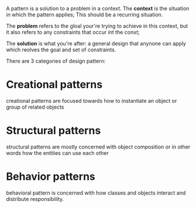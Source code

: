 
A pattern is a solution to a problem in a context. The **context** is the situation in which
the pattern applies; This should be a recurring situation.

The **problem** refers to the gloal your're  trying to achieve in this context, but it also refers
to any constraints that occur int the conxt;

The **solution** is what you're after: a general design that anynone can apply which reolves the goal and set of constraints.

There are 3 categories of design pattern:


# Creational patterns

creational patterns are focused towards how to instantiate an object or group of
related objects

# Structural patterns

structural patterns are mostly concerned with object composition or in other words how the entities can use each other

# Behavior patterns

behavioral pattern is concerned with how classes and objects interact and distribute responsibility.
